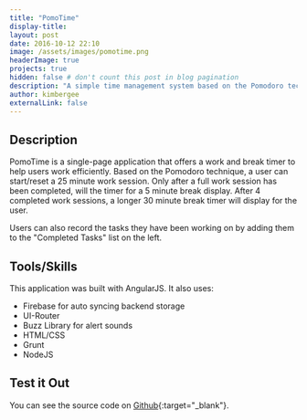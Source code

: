 ```yaml
---
title: "PomoTime"
display-title:
layout: post
date: 2016-10-12 22:10
image: /assets/images/pomotime.png
headerImage: true
projects: true
hidden: false # don't count this post in blog pagination
description: "A simple time management system based on the Pomodoro technique."
author: kimbergee
externalLink: false
---
```


## Description

PomoTime is a single-page application that offers a work and break timer to help users work efficiently. Based on the Pomodoro technique, a user can start/reset a 25 minute work session. Only after a full work session has been completed, will the timer for a 5 minute break display. After 4 completed work sessions, a longer 30 minute break timer will display for the user.

Users can also record the tasks they have been working on by adding them to the "Completed Tasks" list on the left.

## Tools/Skills

This application was built with AngularJS. It also uses:

* Firebase for auto syncing backend storage
* UI-Router
* Buzz Library for alert sounds
* HTML/CSS
* Grunt
* NodeJS


## Test it Out

You can see the source code on [Github](https://github.com/kimbergee/pomotime){:target="_blank"}.
